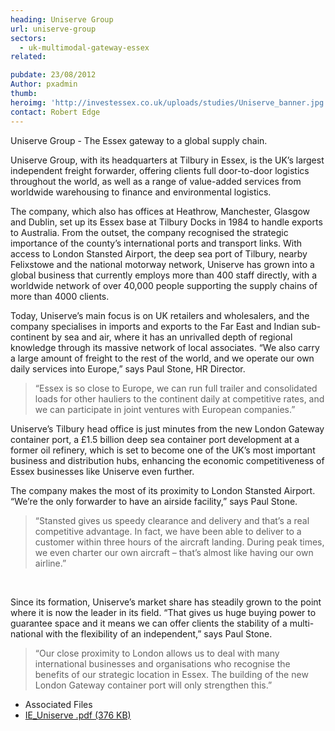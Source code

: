 ```yaml
---
heading: Uniserve Group
url: uniserve-group
sectors:
  - uk-multimodal-gateway-essex
related:

pubdate: 23/08/2012
Author: pxadmin
thumb: 
heroimg: 'http://investessex.co.uk/uploads/studies/Uniserve_banner.jpg'
contact: Robert Edge
---
```

 <p>Uniserve Group - The Essex gateway to a global supply chain.</p><p>Uniserve Group, with its headquarters at Tilbury in Essex, is the UK’s largest independent freight forwarder, offering clients full door-to-door logistics throughout the world, as well as a range of value-added services from worldwide warehousing to finance and environmental logistics.</p><p>The company, which also has offices at Heathrow, Manchester, Glasgow and Dublin, set up its Essex base at Tilbury Docks in 1984 to handle exports to Australia. From the outset, the company recognised the strategic importance of the county’s international ports and transport links. With access to London Stansted Airport, the deep sea port of Tilbury, nearby Felixstowe and the national motorway network, Uniserve has grown into a global business that currently employs more than 400 staff directly, with a worldwide network of over 40,000 people supporting the supply chains of more than 4000 clients.</p><p>Today, Uniserve’s main focus is on UK retailers and wholesalers, and the company specialises in imports and exports to the Far East and Indian sub-continent by sea and air, where it has an unrivalled depth of regional knowledge through its massive network of local associates. “We also carry a large amount of freight to the rest of the world, and we operate our own daily services into Europe,” says Paul Stone, HR Director.</p><blockquote><p>“Essex is so close to Europe, we can run full trailer and consolidated loads for other hauliers to the continent daily at competitive rates, and we can participate in joint ventures with European companies.”</p></blockquote><p>Uniserve’s Tilbury head office is just minutes from the new London Gateway container port, a £1.5 billion deep sea container port development at a former oil refinery, which is set to become one of the UK’s most important business and distribution hubs, enhancing the economic competitiveness of Essex businesses like Uniserve even further.</p><p>The company makes the most of its proximity to London Stansted Airport. “We’re the only forwarder to have an airside facility,” says Paul Stone.</p><blockquote><p>“Stansted gives us speedy clearance and delivery and that’s a real competitive advantage. In fact, we have been able to deliver to a customer within three hours of the aircraft landing. During peak times, we even charter our own aircraft – that’s almost like having our own airline.”</p></blockquote><p> </p><p>Since its formation, Uniserve’s market share has steadily grown to the point where it is now the leader in its field. “That gives us huge buying power to guarantee space and it means we can offer clients the stability of a multi-national with the flexibility of an independent,” says Paul Stone.</p><blockquote><p>“Our close proximity to London allows us to deal with many international businesses and organisations who recognise the benefits of our strategic location in Essex. The building of the new London Gateway container port will only strengthen this.”</p></blockquote> <ul class='downloadable-files'><li class='header'>Associated Files</li><li><a alt='' class='btn' href='http://investessex.co.uk/uploads/studies/IE_Uniserve.pdf' target='_blank'>IE_Uniserve .pdf <span>(376 KB)</span></a></li></ul>
